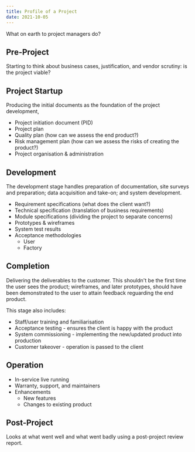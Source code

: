 ```yaml
---
title: Profile of a Project
date: 2021-10-05
---
```


What on earth to project managers do?

<!-- more -->

## Pre-Project

Starting to think about business cases, justification, and vendor scrutiny: is
the project viable?

## Project Startup

Producing the initial documents as the foundation of the project development,

- Project initiation document (PID)
- Project plan
- Quality plan (how can we assess the end product?)
- Risk management plan (how can we assess the risks of creating the product?)
- Project organisation & administration

## Development

The development stage handles preparation of documentation, site surveys and
preparation; data acquisition and take-on; and system development.

- Requirement specifications (what does the client want?)
- Technical specification (translation of business requirements)
- Module specifications (dividing the project to separate concerns)
- Prototypes & wireframes
- System test results
- Acceptance methodologies
  - User
  - Factory

## Completion

Delivering the deliverables to the customer. This shouldn't be the first time
the user sees the product; wireframes, and later prototypes, should have been
demonstrated to the user to attain feedback reguarding the end product.

This stage also includes:

- Staff/user training and familiarisation
- Acceptance testing - ensures the client is happy with the product
- System commissioning - implementing the new/updated product into production
- Customer takeover - operation is passed to the client

## Operation

- In-service live running
- Warranty, support, and maintainers
- Enhancements
  - New features
  - Changes to existing product

## Post-Project

Looks at what went well and what went badly using a post-project review report.
